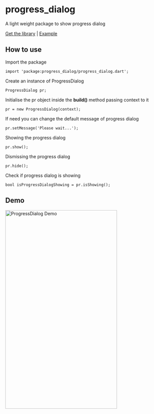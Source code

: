 # progress_dialog

A light weight package to show progress dialog

[Get the library](https://pub.dartlang.org/packages/progress_dialog) | [Example](https://pub.dartlang.org/packages/progress_dialog#-example-tab-)

## How to use

Import the package

```
import 'package:progress_dialog/progress_dialog.dart';
```
Create an instance of ProgressDialog
```
ProgressDialog pr;
```

Initialise the pr object inside the **build()** method passing context to it

```
pr = new ProgressDialog(context);
```

If need you can change the default message of progress dialog
```
pr.setMessage('Please wait...');
```
Showing the progress dialog
```
pr.show();
```

Dismissing the progress dialog
```
pr.hide();
```

Check if progress dialog is showing
```
bool isProgressDialogShowing = pr.isShowing();
```

## Demo
<img src="https://raw.githubusercontent.com/fayaz07/progress_dialog/master/progress.gif" width="350" height="620" alt="ProgressDialog Demo" />



